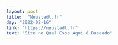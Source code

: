 ```yaml
---
layout: post
title:  "Neustadt.fr"
day: "2022-02-16"
link: "https://neustadt.fr"
text: "Site no Qual Esse Aqui é Baseado"
---
```

